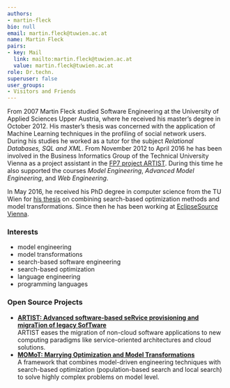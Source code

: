 ```yaml
---
authors:
- martin-fleck
bio: null
email: martin.fleck@tuwien.ac.at
name: Martin Fleck
pairs:
- key: Mail
  link: mailto:martin.fleck@tuwien.ac.at
  value: martin.fleck@tuwien.ac.at
role: Dr.techn.
superuser: false
user_groups:
- Visitors and Friends
---
```


From 2007 Martin Fleck studied Software Engineering at the University of Applied Sciences Upper Austria, where he received his master’s degree in October 2012. His master’s thesis was concerned with the application of Machine Learning techniques in the profiling of social network users. During his studies he worked as a tutor for the subject _Relational Databases, SQL and XML_. From November 2012 to April 2016 he has been involved in the Business Informatics Group of the Technical University Vienna as a project assistant in the [FP7 project ARTIST](http://artist-project.eu/). During this time he also supported the courses _Model Engineering_, _Advanced Model Engineering_, and _Web Engineering_.

In May 2016, he received his PhD degree in computer science from the TU Wien for [his thesis](http://www.big.tuwien.ac.at/teaching/theses/174) on combining search-based optimization methods and model transformations. Since then he has been working at [EclipseSource Vienna](http://eclipsesource.com/vienna).



### Interests

*   model engineering
*   model transformations
*   search-based software engineering
*   search-based optimization
*   language engineering
*   programming languages

### Open Source Projects

*   __[ARTIST: Advanced software-based seRvice provisioning and migraTion of legacy SofTware](http://martin-fleck.github.io/momot/)__  
     ARTIST eases the migration of non-cloud software applications to new computing paradigms like service-oriented architectures and cloud solutions.
*   __[MOMoT: Marrying Optimization and Model Transformations](http://martin-fleck.github.io/momot/)__  
     A framework that combines model-driven engineering techniques with search-based optimization (population-based search and local search) to solve highly complex problems on model level.